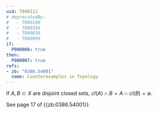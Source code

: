 ```yaml
---
uid: T000112
# deprecatedBy:
#   - T000100
#   - T000336
#   - T000036
#   - T000099
if:
  P000008: true
then:
  P000007: true
refs:
- zb: "0386.54001"
  name: Counterexamples in Topology
---
```


If $A, B \subset X$ are disjoint closed sets, $cl(A) \cap B = A \cap cl(B) = \emptyset$.

See page 17 of {{zb:0386.54001}}.
